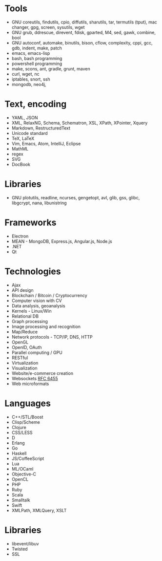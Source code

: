 # Tools
* GNU coreutils, findutils, cpio, diffutils, sharutils, tar, termutils (tput), mac changer, gpg, screen, sysutils, wget
* GNU grub, ddrescue, direvent, fdisk, gparted, M4, sed, gawk, combine, bool
* GNU autoconf, automake, binutils, bison, cflow, complexity, cppi, gcc, gdb, indent, make, patch
* emacs, emacs-lisp
* bash, bash programming
* powershell programming
* make, scons, ant, gradle, grunt, maven
* curl, wget, nc
* iptables, snort, ssh
* mongodb, neo4j, 

# Text, encoding
* YAML, JSON
* XML, RelaxNG, Schema, Schematron, XSL, XPath, XPointer, Xquery
* Markdown, RestructuredText
* Unicode standard
* TeX, LaTeX
* Vim, Emacs, Atom, IntelliJ, Eclipse
* MathML
* regex
* SVG
* DocBook

# Libraries
* GNU plotutils, readline, ncurses, gengetopt, avl, glib, gss, glibc, libgcrypt, nana, libunistring

# Frameworks
* Electron
* MEAN - MongoDB, Express.js, Angular.js, Node.js
* .NET
* Qt

# Technologies
* Ajax
* API design
* Blockchain / Bitcoin / Cryptocurrency
* Computer vision with CV
* Data analysis, geoanalysis
* Kernels - Linux/Win
* Relational DB
* Graph processing
* Image processing and recognition
* Map/Reduce
* Network protocols - TCP/IP, DNS, HTTP
* OpenGL
* OpenID, OAuth
* Parallel computing / GPU
* RESTful
* Virtualization
* Visualization
* Website/e-commerce creation
* Websockets [RFC 6455](http://tools.ietf.org/html/rfc6455)
* Web microformats


# Languages
* C++/STL/Boost
* Clisp/Scheme
* Clojure
* CSS/LESS
* D
* Erlang
* Go
* Haskell
* JS/CoffeeScript
* Lua
* ML/OCaml
* Objective-C
* OpenCL
* PHP
* Ruby
* Scala
* Smalltalk
* Swift
* XMLPath, XMLQuery, XSLT


# Libraries
* libevent/libuv
* Twisted
* SSL
